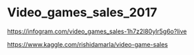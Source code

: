 # Video_games_sales_2017

https://infogram.com/video_games_sales-1h7z2l80ylr5g6o?live

https://www.kaggle.com/rishidamarla/video-game-sales
